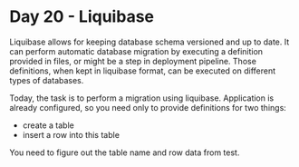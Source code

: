 # Day 20 - Liquibase

Liquibase allows for keeping database schema versioned and up to date.
It can perform automatic database migration by executing a definition provided in files, or might be a step in deployment pipeline.
Those definitions, when kept in liquibase format, can be executed on different types of databases.

Today, the task is to perform a migration using liquibase.
Application is already configured, so you need only to provide definitions for two things:

* create a table
* insert a row into this table

You need to figure out the table name and row data from test.